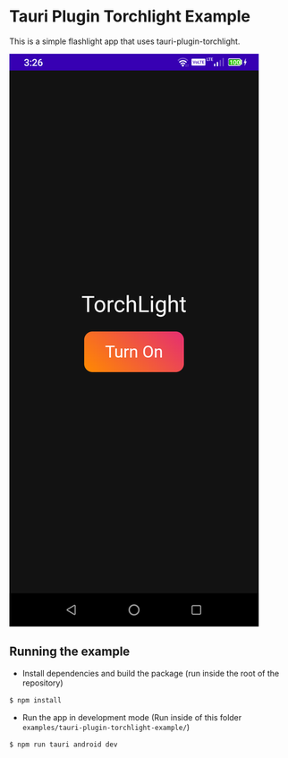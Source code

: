 # Tauri Plugin Torchlight Example

This is a simple flashlight app that uses tauri-plugin-torchlight.

![screenshot](./img/screenshot.png)

## Running the example

- Install dependencies and build the package (run inside the root of the repository)

```bash
$ npm install
```

- Run the app in development mode (Run inside of this folder `examples/tauri-plugin-torchlight-example/`)

```bash
$ npm run tauri android dev
```
